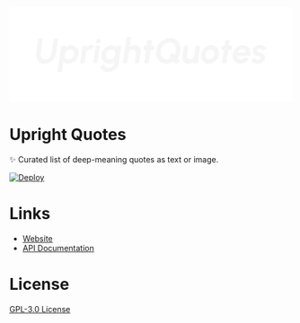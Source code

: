<p align="center">
    <img src="./media/banner.png">
</p>

# Upright Quotes

✨ Curated list of deep-meaning quotes as text or image.

[![Deploy](https://github.com/zyrouge/upright-quotes/actions/workflows/deploy.yml/badge.svg)](https://github.com/zyrouge/upright-quotes/actions/workflows/deploy.yml)

# Links

-   [Website](https://zyrouge.github.io/upright-quotes)
-   [API Documentation](https://github.com/zyrouge/upright-quotes/wiki/API-Documentation)

# License

[GPL-3.0 License](./license)
